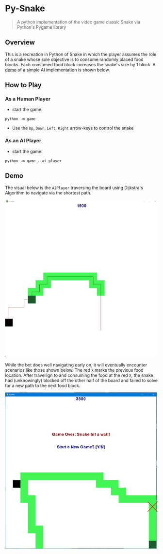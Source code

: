 # Py-Snake

> A python implementation of the video game classic Snake via Python's Pygame library

## Overview

This is a recreation in Python of Snake in which the player assumes the role of a snake
whose sole objective is to consume randomly placed food blocks. Each consumed food block
increases the snake's size by 1 block. A [demo](#demo) of a simple AI implementation is shown below.

## How to Play

### As a Human Player

- start the game:

```{bash}
python -m game
```

- Use the `Up`, `Down`, `Left`, `Right` arrow-keys to control the snake

### As an AI Player

- start the game:

```{bash}
python -m game --ai_player
```

## Demo

The visual below is the `AIPlayer` traversing the board using Dijkstra's Algorithm
to navigate via the shortest path.

![demo]

While the bot does well navigating early on, it will eventually encounter scenarios
like those shown below. The red `X` marks the previous food location. After travellign to
and consuming the food at the red `X`, the snake had (unknowingly) blocked off the other
half of the board and failed to solve for a new path to the next food block.

![ai_flaw]

[demo]: demo.gif "Game Demo"
[ai_flaw]: ai-flaw.png "AI Flaw"
